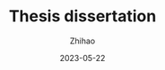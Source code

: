 ---
layout: post
title: Thesis dissertation
author: Zhihao
description: The slides
date: 2023-05-22
tags: links
categories: modeling
redirect: /assets/pdf/Disputation.pptx
lang: eng
publish: yes
---